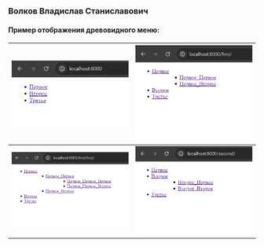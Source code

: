 ### Волков Владислав Станиславович

#### Пример отображения древовидного меню:

|<img src="images/img.png" width="250">  |<img src="images/img_1.png" width="250">|
|----------------------------------------|----------------------------------------|
|<img src="images/img_2.png" width="250">|<img src="images/img_3.png" width="250">|